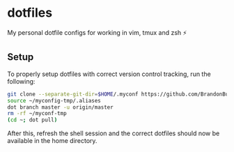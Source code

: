 # dotfiles

My personal dotfile configs for working in vim, tmux and zsh ⚡️

## Setup

To properly setup dotfiles with correct version control tracking, run the following:

```bash
git clone --separate-git-dir=$HOME/.myconf https://github.com/BrandonBurrus/dotfiles.git $HOME/myconf-tmp
source ~/myconfig-tmp/.aliases
dot branch master -u origin/master
rm -rf ~/myconf-tmp
(cd ~; dot pull)
```

After this, refresh the shell session and the correct dotfiles should now
be available in the home directory.

